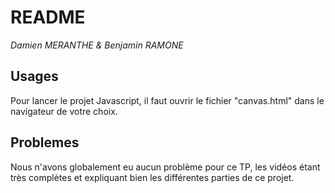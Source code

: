 # README
*Damien MERANTHE & Benjamin RAMONE*

## Usages

Pour lancer le projet Javascript, il faut ouvrir le fichier "canvas.html" dans le navigateur de votre choix.

## Problemes

Nous n'avons globalement eu aucun problème pour ce TP, les vidéos étant très complètes et expliquant bien les différentes parties de ce projet.

